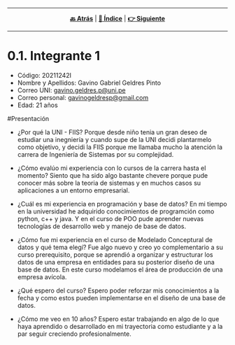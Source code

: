 <hr>
<div align="center">
 
[**🔙 Atrás**](../0.0/0.0.md) | [**📜 Índice**](../../README.md) | [**👉 Siguiente**](../0.2/0.2.md)

</div>
<hr>

# 0.1. Integrante 1

- Código: 20211242I
- Nombre y Apellidos: Gavino Gabriel Geldres Pinto
- Correo UNI: gavino.geldres.p@uni.pe
- Correo personal: gavinogeldresp@gmail.com
- Edad: 21 años


#Presentación
- ¿Por qué la UNI - FIIS?
	Porque desde niño tenia un gran deseo de estudiar una inegniería y cuando supe de la UNI decidi plantarmelo como objetivo, y decidi la FIIS porque me llamaba mucho la atención la carrera de Ingeniería de Sistemas por su complejidad.

- ¿Cómo evalúo mi experiencia con lo cursos de la carrera hasta el momento?
	Siento que ha sido algo bastante chevere porque pude conocer más sobre la teoria de sistemas y en muchos casos su aplicaciones a un entorno empresarial.

- ¿Cuál es mi experiencia en programación y base de datos?
	En mi tiempo en la universidad he adquirido conocimientos de programción como python, c++ y java. Y en el curso de POO pude aprender nuevas tecnologías de desarrollo web y manejo de base de datos.

- ¿Cómo fue mi experiencia en el curso de Modelado Conceptural de datos y qué tema elegí?
	Fue algo nuevo y creo yo complementario a su curso prerequisito, porque se aprendió a organizar y estructurar los datos de una empresa en entidades para su posterior diseño de una base de datos. En este curso modelamos el área de producción de una empresa avícola.

- ¿Qué espero del curso?
	Espero poder reforzar mis conocimientos a la fecha y como estos pueden implementarse en el diseño de una base de datos.

- ¿Cómo me veo en 10 años?
	Espero estar trabajando en algo de lo que haya aprendido o desarrollado en mi trayectoria como estudiante y a la par seguir creciendo profesionalmente.
